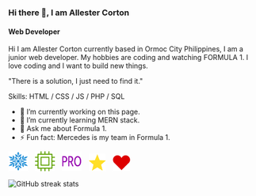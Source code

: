 ### Hi there 👋, I am Allester Corton
#### Web Developer
Hi I am Allester Corton currently based in Ormoc City Philippines, I am a junior web developer. My hobbies are coding and watching FORMULA 1. I love coding and I want to build new things.

"There is a solution, I just need to find it."

Skills: HTML / CSS / JS / PHP / SQL

- 🔭 I’m currently working on this page. 
- 🌱 I’m currently learning MERN stack.
- 💬 Ask me about Formula 1. 
- ⚡ Fun fact: Mercedes is my team in Formula 1. 

<a href='https://archiveprogram.github.com/'><img src='https://raw.githubusercontent.com/acervenky/animated-github-badges/master/assets/acbadge.gif' width='40' height='40'></a> <a href='https://docs.github.com/en/developers'><img src='https://raw.githubusercontent.com/acervenky/animated-github-badges/master/assets/devbadge.gif' width='40' height='40'></a> <a href='https://github.com/pricing'><img src='https://raw.githubusercontent.com/acervenky/animated-github-badges/master/assets/pro.gif' width='40' height='40'></a> <a href='https://stars.github.com/'><img src='https://raw.githubusercontent.com/acervenky/animated-github-badges/master/assets/starbadge.gif' width='35' height='35'></a> <a href='https://docs.github.com/en/github/supporting-the-open-source-community-with-github-sponsors'><img src='https://raw.githubusercontent.com/acervenky/animated-github-badges/master/assets/sponsorbadge.gif' width='35' height='35'></a> 

![GitHub streak stats](https://streak-stats.demolab.com/?user=allestercorton)  
